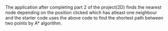 The application after completing part 2 of the project(2D) finds the nearest node depending on the position clicked which has atleast one neighbour and the starter code uses the above code to find the shortest path between two points by A* algorithm.
